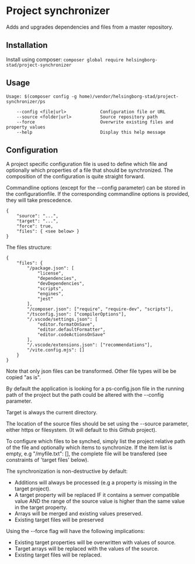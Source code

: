 # Project synchronizer
Adds and upgrades dependencies and files from a master repository.

## Installation
Install using composer:
```composer global require helsingborg-stad/project-synchronizer```

## Usage
```
Usage: $(composer config -g home)/vendor/helsingborg-stad/project-synchronizer/ps

	--config <file|url>            	Configuration file or URL
	--source <folder|url>          	Source repository path
	--force							Overwrite existing files and property values
	--help                         	Display this help message
```

## Configuration
A project specific configuration file is used to define which file and optionally which properties of a file that should be synchronized. The composition of the configuration is quite straight forward.

Commandline options (except for the --config parameter) can be stored in the configurationfile. If the corresponding commandline options is provided, they will take prescedence. 

```
{
	"source": "...",
	"target": "...",
	"force": true,
	"files": { <see below> }
}
```
The files structure:
```
{
	"files": {
		"/package.json": [
			"license",
			"dependencies",
			"devDependencies",
			"scripts",
			"engines",
			"jest"
		],
		"/composer.json": ["require", "require-dev", "scripts"],
		"/tsconfig.json": ["compilerOptions"],
		"/.vscode/settings.json": [
			"editor.formatOnSave",
			"editor.defaultFormatter",
			"editor.codeActionsOnSave"
		],
		"/.vscode/extensions.json": ["recommendations"],
		"/vite.config.mjs": []
	}
}
```

Note that only json files can be transformed. Other file types will be be copied "as is".

By default the application is looking for a ps-config.json file in the running path of the project 
but the path could be altered with the --config parameter.

Target is always the current directory.

The location of the source files should be set using the --source parameter, either https or filesystem. (It will default to this Github project).

To configure which files to be synched, simply list the project relative path of the file 
and optionally which items to synchronize. If the item list is empty, e.g "/myfile.txt": [], the complete file will be transfered (see constraints of 'target files' below).

The synchronization is non-destructive by default:
- Additions will always be processed (e.g a property is missing in the target project).
- A target property will be replaced IF it contains a semver compatible value AND the range of the
source value is higher than the same value in the target property.
- Arrays will be merged and existing values preserved.
- Existing target files will be preserved 

Using the --force flag will have the following implications:
- Existing target properties will be overwritten with values of source.
- Target arrays will be replaced with the values of the source.
- Existing target files will be replaced.
